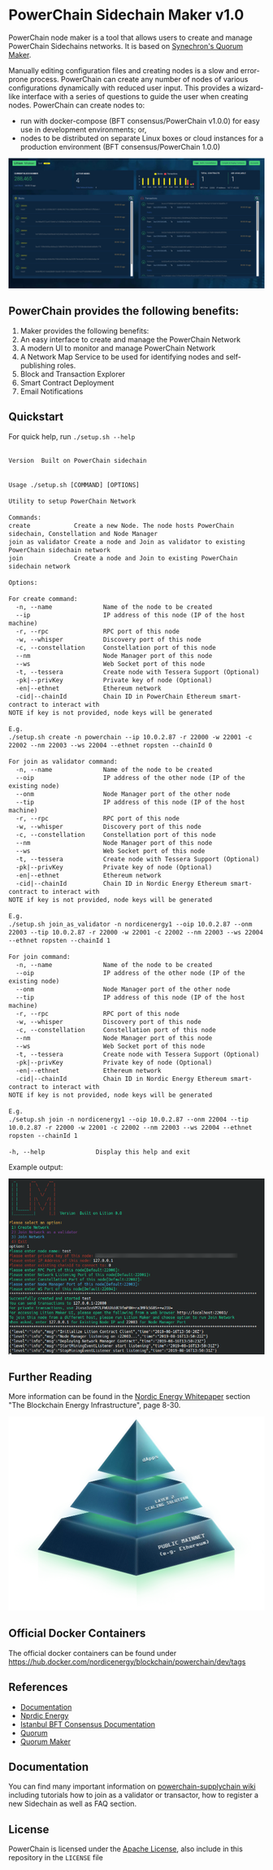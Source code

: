 # PowerChain Sidechain Maker v1.0

PowerChain node maker is a tool that allows users to create and manage PowerChain Sidechains networks. It is based on [Synechron's Quorum Maker](https://github.com/synechron-finlabs/quorum-maker).

Manually editing configuration files and creating nodes is a slow and error-prone process. PowerChain can create any number of nodes of various configurations dynamically with reduced user input. This provides a wizard-like interface with a series of questions to guide the user when creating nodes. PowerChain can create nodes to:

- run with docker-compose (BFT consensus/PowerChain v1.0.0) for easy use in development environments; or,
- nodes to be distributed on separate Linux boxes or cloud instances for a production environment (BFT consensus/PowerChain 1.0.0)

![PowerChain](img/screenshot1.png)


## PowerChain provides the following benefits:

1. Maker provides the following benefits:
2. An easy interface to create and manage the PowerChain Network
3. A modern UI to monitor and manage PowerChain Network
4. A Network Map Service to be used for identifying nodes and self-publishing roles.
5. Block and Transaction Explorer
5. Smart Contract Deployment
7. Email Notifications


## Quickstart

For quick help, run `./setup.sh --help` 

```

Version  Built on PowerChain sidechain


Usage ./setup.sh [COMMAND] [OPTIONS]

Utility to setup PowerChain Network

Commands:
create            Create a new Node. The node hosts PowerChain sidechain, Constellation and Node Manager
join as validator Create a node and Join as validator to existing PowerChain sidechain network
join              Create a node and Join to existing PowerChain sidechain network

Options:

For create command:
  -n, --name              Name of the node to be created
  --ip                    IP address of this node (IP of the host machine)
  -r, --rpc               RPC port of this node
  -w, --whisper           Discovery port of this node
  -c, --constellation     Constellation port of this node
  --nm                    Node Manager port of this node
  --ws                    Web Socket port of this node
  -t, --tessera           Create node with Tessera Support (Optional)
  -pk|--privKey           Private key of node (Optional)
  -en|--ethnet            Ethereum network
  -cid|--chainId          Chain ID in PowerChain Ethereum smart-contract to interact with
NOTE if key is not provided, node keys will be generated

E.g.
./setup.sh create -n powerchain --ip 10.0.2.87 -r 22000 -w 22001 -c 22002 --nm 22003 --ws 22004 --ethnet ropsten --chainId 0

For join as validator command:
  -n, --name              Name of the node to be created
  --oip                   IP address of the other node (IP of the existing node)
  --onm                   Node Manager port of the other node
  --tip                   IP address of this node (IP of the host machine)
  -r, --rpc               RPC port of this node
  -w, --whisper           Discovery port of this node
  -c, --constellation     Constellation port of this node
  --nm                    Node Manager port of this node
  --ws                    Web Socket port of this node
  -t, --tessera           Create node with Tessera Support (Optional)
  -pk|--privKey           Private key of node (Optional)
  -en|--ethnet            Ethereum network
  -cid|--chainId          Chain ID in Nordic Energy Ethereum smart-contract to interact with
NOTE if key is not provided, node keys will be generated

E.g.
./setup.sh join_as_validator -n nordicenergy1 --oip 10.0.2.87 --onm 22003 --tip 10.0.2.87 -r 22000 -w 22001 -c 22002 --nm 22003 --ws 22004 --ethnet ropsten --chainId 1

For join command:
  -n, --name              Name of the node to be created
  --oip                   IP address of the other node (IP of the existing node)
  --onm                   Node Manager port of the other node
  --tip                   IP address of this node (IP of the host machine)
  -r, --rpc               RPC port of this node
  -w, --whisper           Discovery port of this node
  -c, --constellation     Constellation port of this node
  --nm                    Node Manager port of this node
  --ws                    Web Socket port of this node
  -t, --tessera           Create node with Tessera Support (Optional)
  -pk|--privKey           Private key of node (Optional)
  -en|--ethnet            Ethereum network
  -cid|--chainId          Chain ID in Nordic Energy Ethereum smart-contract to interact with
NOTE if key is not provided, node keys will be generated

E.g.
./setup.sh join -n nordicenergy1 --oip 10.0.2.87 --onm 22004 --tip 10.0.2.87 -r 22000 -w 22001 -c 22002 --nm 22003 --ws 22004 --ethnet ropsten --chainId 1

-h, --help              Display this help and exit
```

Example output:

![PowerChain sidehain 0](img/screenshot2.png)


## Further Reading
More information can be found in the [Nordic Energy Whitepaper](https://www.nordicenergy.io/docs/Nordic_Energy_Whitepaper_V1.0.0_public.pdf) section "The Blockchain Energy Infrastructure", page 8-30.

![Nordic Energy Pyramid](img/pyramid.png)

## Official Docker Containers

The official docker containers can be found under https://hub.docker.com/nordicenergy/blockchain/powerchain/dev/tags

## References 
* [Documentation](https://gitlab.com/nordicenergy/powerchain-supply-chain/wikis/home)
* [Nprdic Energy](https://gitlab.com/nordicenergy/powerchain)
* [Istanbul BFT Consensus Documentation](https://github.com/ethereum/EIPs/issues/650)
* [Quorum](https://github.com/jpmorganchase/quorum)
* [Quorum Maker](https://github.com/synechron-finlabs/quorum-maker)

## Documentation

You can find many important information on [powerchain-supplychain wiki](https://gitlab.com/nordicenergy/powerchain-supplychain/wikis/home) including tutorials how to join as a validator or transactor, 
how to register a new Sidechain as well as FAQ section.

## License
PowerChain is licensed under the [Apache License](LICENSE), also include in this repository in the `LICENSE` file
